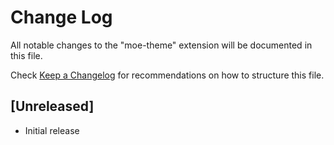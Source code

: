 # Change Log

All notable changes to the "moe-theme" extension will be documented in this file.

Check [Keep a Changelog](http://keepachangelog.com/) for recommendations on how to structure this file.

## [Unreleased]

- Initial release